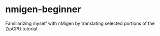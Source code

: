 # nmigen-beginner

Familiarizing myself with nMigen by translating selected portions of the ZipCPU tutorial
